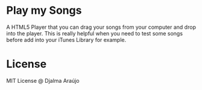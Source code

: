 # Play my Songs

A HTML5 Player that you can drag your songs from your computer and drop into the player. This is really helpful when you need to test some songs before add into your iTunes Library for example.

# License
MIT License @ Djalma Araújo
